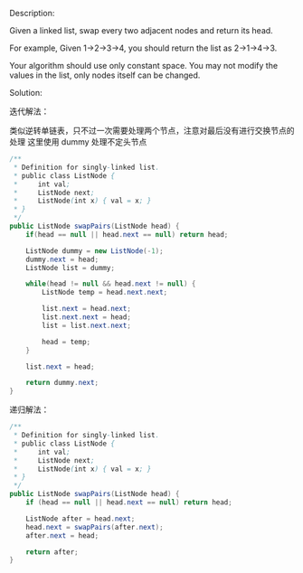 Description:

Given a linked list, swap every two adjacent nodes and return its head.

For example,
Given 1->2->3->4, you should return the list as 2->1->4->3.

Your algorithm should use only constant space. You may not modify the values in the list, only nodes itself can be changed.

Solution:

迭代解法：

类似逆转单链表，只不过一次需要处理两个节点，注意对最后没有进行交换节点的处理
这里使用 dummy 处理不定头节点

```java
/**
 * Definition for singly-linked list.
 * public class ListNode {
 *     int val;
 *     ListNode next;
 *     ListNode(int x) { val = x; }
 * }
 */
public ListNode swapPairs(ListNode head) {
    if(head == null || head.next == null) return head;

    ListNode dummy = new ListNode(-1);
    dummy.next = head;
    ListNode list = dummy;

    while(head != null && head.next != null) {
        ListNode temp = head.next.next;

        list.next = head.next;
        list.next.next = head;
        list = list.next.next;

        head = temp;
    }

    list.next = head;

    return dummy.next;
}
```

递归解法：

```java
/**
 * Definition for singly-linked list.
 * public class ListNode {
 *     int val;
 *     ListNode next;
 *     ListNode(int x) { val = x; }
 * }
 */
public ListNode swapPairs(ListNode head) {
    if (head == null || head.next == null) return head;

    ListNode after = head.next;
    head.next = swapPairs(after.next);
    after.next = head;

    return after;
} 
```
